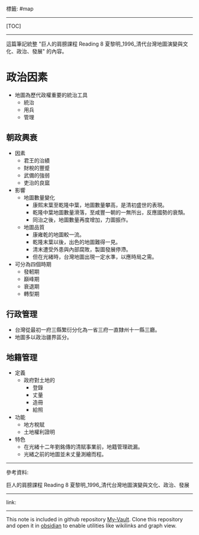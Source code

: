 標籤: #map 

---

[TOC]

---

這篇筆記統整 "巨人的肩膀課程 Reading 8 夏黎明_1996_清代台灣地圖演變與文化、政治、發展" 的內容。

# 政治因素

- 地圖為歷代政權重要的統治工具
	- 統治
	- 用兵
	- 管理

## 朝政興衰

- 因素
	- 君王的治績
	- 財稅的豐蹙
	- 武備的強弱
	- 吏治的良窳
- 影響
	- 地圖數量變化
		- 康熙末葉至乾隆中葉，地圖數量攀高，是清初盛世的表現。
		- 乾隆中葉地圖數量滑落，至咸豐一朝的一無所出，反應國勢的衰頹。
		- 同治之後，地圖數量再度增加，力圖振作。
	- 地圖品質
		- 康雍乾的地圖較一流。
		- 乾隆末葉以後，出色的地圖難得一見。
		- 清末遭受外患與內部腐敗，製圖發展停滯。
		- 但在光緒時，台灣地圖出現一定水準，以應時局之需。
- 可分為四個時期
	- 發軔期
	- 巔峰期
	- 衰退期
	- 轉型期

## 行政管理

- 台灣從最初一府三縣繁衍分化為一省三府一直隸州十一縣三廳。
- 地圖多以政治疆界區分。

## 地籍管理

- 定義
	- 政府對土地的
		- 登錄
		- 丈量
		- 造冊
		- 給照
- 功能
	- 地方稅賦
	- 土地權利證明
- 特色
	- 在光緒十二年劉銘傳的清賦事業前，地籍管理疏漏。
	- 光緒之前的地圖並未丈量測繪而程。

---

參考資料:

巨人的肩膀課程 Reading 8 夏黎明_1996_清代台灣地圖演變與文化、政治、發展

---

link:


---

This note is included in github repository [My-Vault](https://github.com/LittleD3092/My-Vault.git). Clone this repository and open it in [obsidian](https://obsidian.md/) to enable utilities like wikilinks and graph view.
